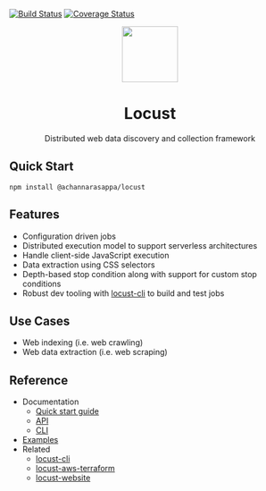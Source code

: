 [![Build Status](https://travis-ci.com/achannarasappa/locust.svg?branch=master)](https://travis-ci.com/achannarasappa/locust) [![Coverage Status](https://coveralls.io/repos/github/achannarasappa/locust/badge.svg?branch=master)](https://coveralls.io/github/achannarasappa/locust?branch=master)

<p align="center">
<img align="center" width="100" src="https://locust.dev/img/locust-logo.svg" />
</p>
<h1 align="center">Locust</h2>
<p align="center">
Distributed web data discovery and collection framework
</p>

## Quick Start

```
npm install @achannarasappa/locust
```

## Features

* Configuration driven jobs
* Distributed execution model to support serverless architectures
* Handle client-side JavaScript execution
* Data extraction using CSS selectors
* Depth-based stop condition along with support for custom stop conditions
* Robust dev tooling with [locust-cli](https://github.com/achannarasappa/locust-cli) to build and test jobs

## Use Cases

* Web indexing (i.e. web crawling)
* Web data extraction (i.e. web scraping)

## Reference

* Documentation
  * [Quick start guide](https://locust.dev/docs/getting_started)
  * [API](https://locust.dev/docs/api)
  * [CLI](https://locust.dev/docs/cli)
* [Examples](https://github.com/achannarasappa/locust-examples)
* Related
  * [locust-cli](https://github.com/achannarasappa/locust-cli)
  * [locust-aws-terraform](https://github.com/achannarasappa/locust-aws-terraform)
  * [locust-website](https://github.com/achannarasappa/locust-website)